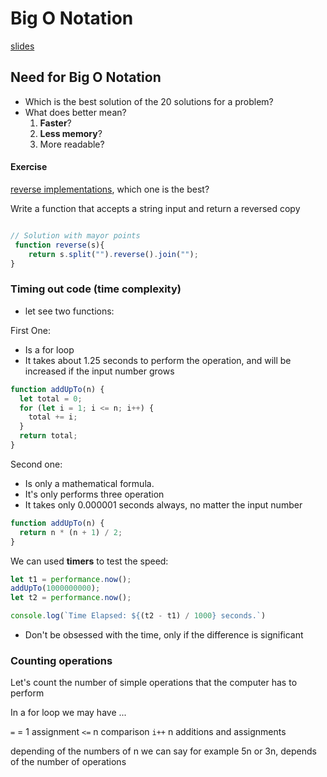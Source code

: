 
# Big O Notation

[slides](https://cs.slides.com/colt_steele/big-o-notation)

## Need for Big O Notation

- Which is the best solution of the 20 solutions for a problem?
- What does better mean?
  1. **Faster**?
  2. **Less memory**?
  3. More readable?

#### Exercise

[reverse implementations](https://stackoverflow.com/questions/958908/how-do-you-reverse-a-string-in-place-in-javascript), which one is the best?

Write a function that accepts a string input and return a reversed copy

```js

// Solution with mayor points
 function reverse(s){
    return s.split("").reverse().join("");
}
```

### Timing out code (time complexity)

- let see two functions:

First One:

- Is a for loop
- It takes about 1.25 seconds to perform the operation, and will be increased if the input number grows

```js
function addUpTo(n) {
  let total = 0;
  for (let i = 1; i <= n; i++) {
    total += i;
  }
  return total;
}
```

Second one:

- Is only a mathematical formula.
- It's only performs three operation
- It takes only 0.000001 seconds always, no matter the input number 

```js
function addUpTo(n) {
  return n * (n + 1) / 2;
}
```

We can used **timers** to test the speed:

```js
let t1 = performance.now();
addUpTo(1000000000);
let t2 = performance.now();

console.log(`Time Elapsed: ${(t2 - t1) / 1000} seconds.`)
```

- Don't be obsessed with the time, only if the difference is significant

### Counting operations

Let's count the number of simple operations that the computer has to perform

In a for loop we may have ...

`=` = 1 assignment
`<=` n comparison
`i++` n additions and assignments

depending of the numbers of n we can say for example 5n or 3n, depends of the number of operations
